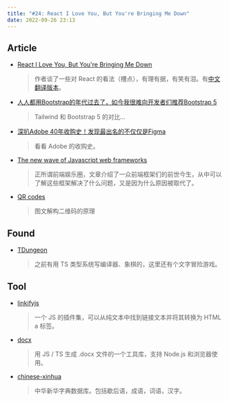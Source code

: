 ```yaml
---
title: "#24: React I Love You, But You're Bringing Me Down"
date: 2022-09-26 23:13
---
```


## Article

- [React I Love You, But You're Bringing Me Down](https://marmelab.com/blog/2022/09/20/react-i-love-you.html)
  
    > 作者谈了一些对 React 的看法（槽点），有理有据，有笑有泪。有[中文翻译版本](https://mp.weixin.qq.com/s/GglGDYgU9QDVprcQZ4nlYg)。
    


- [人人都用Bootstrap的年代过去了，如今我很难向开发者们推荐Bootstrap 5](https://mp.weixin.qq.com/s/Raarak055J1NKqh-zRKoGw)
  
    > Tailwind 和 Bootstrap 5 的对比…
    


- [深扒Adobe 40年收购史！发现最出名的不仅仅是Figma](https://www.uisdc.com/adobe-acquisition-history)
  
    > 看看 Adobe 的收购史。
    


- [The new wave of Javascript web frameworks](https://frontendmastery.com/posts/the-new-wave-of-javascript-web-frameworks/)
  
    > 正所谓前端娱乐圈，文章介绍了一众前端框架们的前世今生，从中可以了解这些框架解决了什么问题，又是因为什么原因被取代了。
    
    
    
- [QR codes](https://typefully.com/DanHollick/qr-codes-T7tLlNi)
  
    > 图文解构二维码的原理
    
    

## Found

- [TDungeon](https://github.com/cassiozen/TDungeon)
  
    > 之前有用 TS 类型系统写编译器、象棋的，这里还有个文字冒险游戏。
    
    

## Tool

- [linkifyjs](https://github.com/Hypercontext/linkifyjs)
  
    > 一个 JS 的插件集，可以从纯文本中找到链接文本并将其转换为 HTML a 标签。
    
    
    
- [docx](https://github.com/dolanmiu/docx)
  
    > 用 JS / TS 生成 .docx 文件的一个工具库，支持 Node.js 和浏览器使用。
    
    
    
- [chinese-xinhua](https://github.com/pwxcoo/chinese-xinhua)
  
    > 中华新华字典数据库。包括歇后语，成语，词语，汉字。